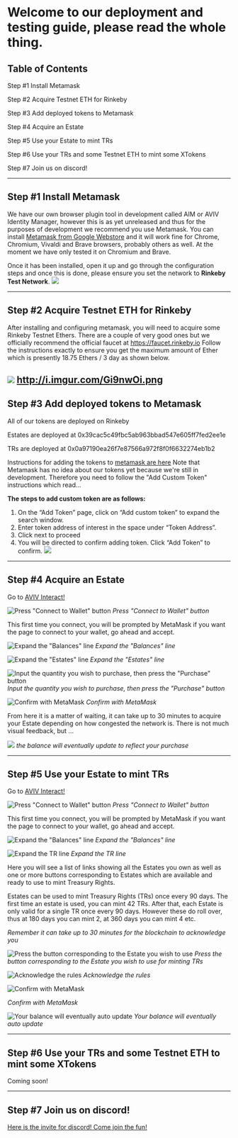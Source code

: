 # Welcome to our deployment and testing guide, please read the whole thing.

Table of Contents
--------------------------
Step #1 Install Metamask

Step #2 Acquire Testnet ETH for Rinkeby

Step #3 Add deployed tokens to Metamask

Step #4 Acquire an Estate

Step #5 Use your Estate to mint TRs

Step #6 Use your TRs and some Testnet ETH to mint some XTokens

Step #7 Join us on discord!



-------------------------

Step #1 Install Metamask
------------------------
We have our own browser plugin tool in development called AIM or AVIV Identity Manager, however this is as yet unreleased and thus for the purposes of development we recommend you use Metamask.
You can install [Metamask from Google Webstore](https://chrome.google.com/webstore/detail/metamask/nkbihfbeogaeaoehlefnkodbefgpgknn) and it will work fine for Chrome, Chromium, Vivaldi and Brave browsers, probably others as well.  At the moment we have only tested it on Chromium and Brave.

Once it has been installed, open it up and go through the configuration steps and once this is done, please ensure you set the network to **Rinkeby Test Network**.
 ![](https://i.imgur.com/l7sIVk0.png)

------------------------
Step #2 Acquire Testnet ETH for Rinkeby
------------------------

After installing and configuring metamask, you will need to acquire some Rinkeby Testnet Ethers.  There are a couple of very good ones but we officially recommend the official faucet at https://faucet.rinkeby.io
Follow the instructions exactly to ensure you get the maximum amount of Ether which is presently 18.75 Ethers / 3 day as shown below.

![](http://imgur.com/Gi9nwOil.png)
http://i.imgur.com/Gi9nwOi.png
------------------------
Step #3 Add deployed tokens to Metamask
------------------------
All of our tokens are deployed on Rinkeby

Estates are deployed at 0x39cac5c49fbc5ab963bbad547e605ff7fed2ee1e

TRs are deployed at 0x0a97190ea26f7e87566a972f8f0f6632274eb1b2

Instructions for adding the tokens to [metamask are here](https://metamask.zendesk.com/hc/en-us/articles/360015489031-Adding-and-Managing-Tokens-ERC20-In-The-New-UI)
Note that Metamask has no idea about our tokens yet because we're still in development.  Therefore you need to follow the "Add Custom Token" instructions which read...

**The steps to add custom token are as follows:**

1. On the “Add Token” page, click on “Add custom token” to expand the search window.
2. Enter token address of interest in the space under “Token Address”.
3. Click next to proceed
4. You will be directed to confirm adding token. Click “Add Token” to confirm.
![](https://metamask.zendesk.com/hc/article_attachments/360013184772/4_custom.png)


------------------------
Step #4 Acquire an Estate
------------------------

Go to [AVIV Interact!](https://aviv-official.github.io/aviv-interact/index.html)

![Press "Connect to Wallet" button](./images/step.4.1.png)
*Press "Connect to Wallet" button*

This first time you connect, you will be prompted by MetaMask if you want the page to connect to your wallet, go ahead and accept.

![Expand the "Balances" line](./images/step.4.2.png)
*Expand the "Balances" line*

![Expand the "Estates" line](./images/step.4.3.png)
*Expand the "Estates" line*

![Input the quantity you wish to purchase, then press the "Purchase" button](./images/step.4.4.png)
*Input the quantity you wish to purchase, then press the "Purchase" button*

![Confirm with MetaMask](./images/step.4.5.png)
*Confirm with MetaMask*

From here it is a matter of waiting, it can take up to 30 minutes to acquire your Estate depending on how congested the network is.  There is not much visual feedback, but ...

![](./images/step.4.6.png)
*the balance will eventually update to reflect your purchase*


------------------------
Step #5 Use your Estate to mint TRs
------------------------

Go to [AVIV Interact!](https://aviv-official.github.io/aviv-interact/index.html)

![Press "Connect to Wallet" button](./images/step.4.1.png)
*Press "Connect to Wallet" button*

This first time you connect, you will be prompted by MetaMask if you want the page to connect to your wallet, go ahead and accept.

![Expand the "Balances" line](./images/step.4.2.png)
*Expand the "Balances" line*

![Expand the TR line](./images/step.5.3.png)
*Expand the TR line*

Here you will see a list of links showing all the Estates you own as well as one or more buttons corresponding to Estates which are available and ready to use to mint Treasury Rights.  

Estates can be used to mint Treasury Rights (TRs) once every 90 days.  The first time an estate is used, you can mint 42 TRs.  After that, each Estate is only valid for a single TR once every 90 days.  However these do roll over, thus at 180 days you can mint 2, at 360 days you can mint 4 etc.

*Remember it can take up to 30 minutes for the blockchain to acknowledge you*

![Press the button corresponding to the Estate you wish to use](./images/step.5.4.png)
*Press the button corresponding to the Estate you wish to use for minting TRs*

![Acknowledge the rules](./images/step.5.5.png)
*Acknowledge the rules*

![Confirm with MetaMask](./images/step.5.6.png)

*Confirm with MetaMask*

![Your balance will eventually auto update](./images/step.5.7.png)
*Your balance will eventually auto update*

------------------------
Step #6 Use your TRs and some Testnet ETH to mint some XTokens
-------------------------

Coming soon!

-------------------------
Step #7 Join us on discord!
-------------------------

[Here is the invite for discord!  Come join the fun!](https://discord.gg/RJF6mBm)

